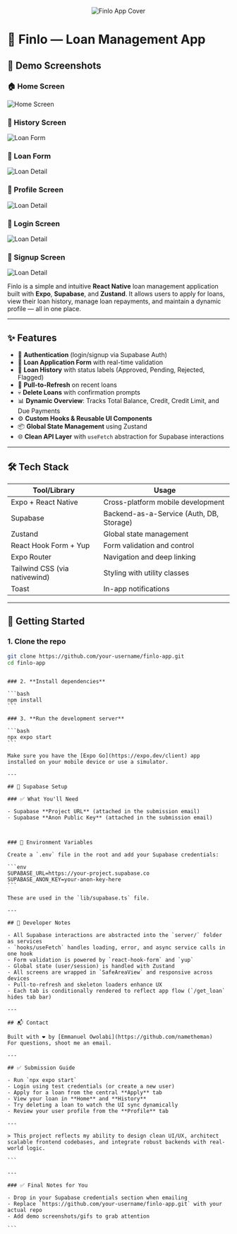 <p align="center">
  <img src="./assets/images/cover.png" alt="Finlo App Cover" />
</p>

# 💸 Finlo — Loan Management App

## 📸 Demo Screenshots

### 🏠 Home Screen

![Home Screen](./assets/images/home.PNG)

### 📝 History Screen

![Loan Form](./assets/images/history.PNG)

### 📃 Loan Form

![Loan Detail](./assets/images/loan-form.PNG)

### 📃 Profile Screen

![Loan Detail](./assets/images/profile.PNG)

### 📃 Login Screen

![Loan Detail](./assets/images/login.PNG)

### 📃 Signup Screen

![Loan Detail](./assets/images/register.PNG)

Finlo is a simple and intuitive **React Native** loan management application built with **Expo**, **Supabase**, and **Zustand**. It allows users to apply for loans, view their loan history, manage loan repayments, and maintain a dynamic profile — all in one place.

---

## ✨ Features

- 🔐 **Authentication** (login/signup via Supabase Auth)
- 🧾 **Loan Application Form** with real-time validation
- 💼 **Loan History** with status labels (Approved, Pending, Rejected, Flagged)
- 🔁 **Pull-to-Refresh** on recent loans
- 💀 **Delete Loans** with confirmation prompts
- 📊 **Dynamic Overview**: Tracks Total Balance, Credit, Credit Limit, and Due Payments
- ⚙️ **Custom Hooks & Reusable UI Components**
- 📦 **Global State Management** using Zustand
- 🌐 **Clean API Layer** with `useFetch` abstraction for Supabase interactions

---

## 🛠️ Tech Stack

| Tool/Library                  | Usage                                    |
| ----------------------------- | ---------------------------------------- |
| Expo + React Native           | Cross-platform mobile development        |
| Supabase                      | Backend-as-a-Service (Auth, DB, Storage) |
| Zustand                       | Global state management                  |
| React Hook Form + Yup         | Form validation and control              |
| Expo Router                   | Navigation and deep linking              |
| Tailwind CSS (via nativewind) | Styling with utility classes             |
| Toast                         | In-app notifications                     |

---

## 🚀 Getting Started

### 1. **Clone the repo**

```bash
git clone https://github.com/your-username/finlo-app.git
cd finlo-app
```

````

### 2. **Install dependencies**

```bash
npm install
```

### 3. **Run the development server**

```bash
npx expo start
```

Make sure you have the [Expo Go](https://expo.dev/client) app installed on your mobile device or use a simulator.

---

## 🔐 Supabase Setup

### ✅ What You'll Need

- Supabase **Project URL** (attached in the submission email)
- Supabase **Anon Public Key** (attached in the submission email)



### 📁 Environment Variables

Create a `.env` file in the root and add your Supabase credentials:

```env
SUPABASE_URL=https://your-project.supabase.co
SUPABASE_ANON_KEY=your-anon-key-here
```

These are used in the `lib/supabase.ts` file.

---

## 🧠 Developer Notes

- All Supabase interactions are abstracted into the `server/` folder as services
- `hooks/useFetch` handles loading, error, and async service calls in one hook
- Form validation is powered by `react-hook-form` and `yup`
- Global state (user/session) is handled with Zustand
- All screens are wrapped in `SafeAreaView` and responsive across devices
- Pull-to-refresh and skeleton loaders enhance UX
- Each tab is conditionally rendered to reflect app flow (`/get_loan` hides tab bar)

---

## 📬 Contact

Built with ❤️ by [Emmanuel Owolabi](https://github.com/nametheman)
For questions, shoot me an email.

---

## ✅ Submission Guide

- Run `npx expo start`
- Login using test credentials (or create a new user)
- Apply for a loan from the central **Apply** tab
- View your loan in **Home** and **History**
- Try deleting a loan to watch the UI sync dynamically
- Review your user profile from the **Profile** tab

---

> This project reflects my ability to design clean UI/UX, architect scalable frontend codebases, and integrate robust backends with real-world logic.

```

---

### ✅ Final Notes for You

- Drop in your Supabase credentials section when emailing
- Replace `https://github.com/your-username/finlo-app.git` with your actual repo
- Add demo screenshots/gifs to grab attention

```
````
